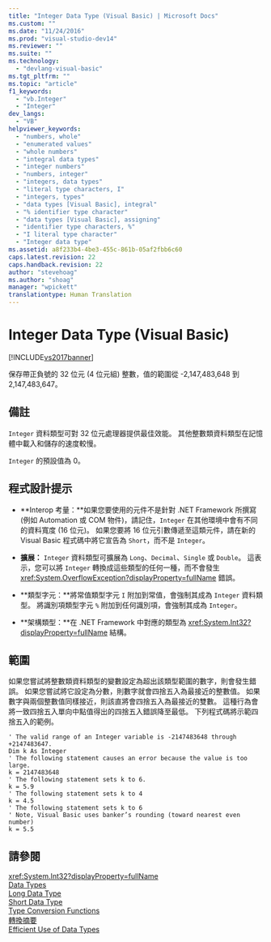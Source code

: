 ```yaml
---
title: "Integer Data Type (Visual Basic) | Microsoft Docs"
ms.custom: ""
ms.date: "11/24/2016"
ms.prod: "visual-studio-dev14"
ms.reviewer: ""
ms.suite: ""
ms.technology: 
  - "devlang-visual-basic"
ms.tgt_pltfrm: ""
ms.topic: "article"
f1_keywords: 
  - "vb.Integer"
  - "Integer"
dev_langs: 
  - "VB"
helpviewer_keywords: 
  - "numbers, whole"
  - "enumerated values"
  - "whole numbers"
  - "integral data types"
  - "integer numbers"
  - "numbers, integer"
  - "integers, data types"
  - "literal type characters, I"
  - "integers, types"
  - "data types [Visual Basic], integral"
  - "% identifier type character"
  - "data types [Visual Basic], assigning"
  - "identifier type characters, %"
  - "I literal type character"
  - "Integer data type"
ms.assetid: a8f233b4-4be3-455c-861b-05af2fbb6c60
caps.latest.revision: 22
caps.handback.revision: 22
author: "stevehoag"
ms.author: "shoag"
manager: "wpickett"
translationtype: Human Translation
---
```

# Integer Data Type (Visual Basic)
[!INCLUDE[vs2017banner](../../../csharp/includes/vs2017banner.md)]

保存帶正負號的 32 位元 \(4 位元組\) 整數，值的範圍從 \-2,147,483,648 到 2,147,483,647。  
  
## 備註  
 `Integer` 資料類型可對 32 位元處理器提供最佳效能。  其他整數類資料類型在記憶體中載入和儲存的速度較慢。  
  
 `Integer` 的預設值為 0。  
  
## 程式設計提示  
  
-   **Interop 考量：**如果您要使用的元件不是針對 .NET Framework 所撰寫 \(例如 Automation 或 COM 物件\)，請記住，`Integer` 在其他環境中會有不同的資料寬度 \(16 位元\)。  如果您要將 16 位元引數傳遞至這類元件，請在新的 Visual Basic 程式碼中將它宣告為 `Short`，而不是 `Integer`。  
  
-   **擴展：** `Integer` 資料類型可擴展為 `Long`、`Decimal`、`Single` 或 `Double`。  這表示，您可以將 `Integer` 轉換成這些類型的任何一種，而不會發生 <xref:System.OverflowException?displayProperty=fullName> 錯誤。  
  
-   **類型字元：**將常值類型字元 `I` 附加到常值，會強制其成為 `Integer` 資料類型。  將識別項類型字元 `%` 附加到任何識別項，會強制其成為 `Integer`。  
  
-   **架構類型：**在 .NET Framework 中對應的類型為 <xref:System.Int32?displayProperty=fullName> 結構。  
  
## 範圍  
 如果您嘗試將整數類資料類型的變數設定為超出該類型範圍的數字，則會發生錯誤。  如果您嘗試將它設定為分數，則數字就會四捨五入為最接近的整數值。  如果數字與兩個整數值同樣接近，則該直將會四捨五入為最接近的雙數。  這種行為會將一致四捨五入單向中點值得出的四捨五入錯誤降至最低。  下列程式碼將示範四捨五入的範例。  
  
```  
' The valid range of an Integer variable is -2147483648 through +2147483647.  
Dim k As Integer  
' The following statement causes an error because the value is too large.  
k = 2147483648  
' The following statement sets k to 6.  
k = 5.9  
' The following statement sets k to 4  
k = 4.5  
' The following statement sets k to 6  
' Note, Visual Basic uses banker’s rounding (toward nearest even number)  
k = 5.5  
```  
  
## 請參閱  
 <xref:System.Int32?displayProperty=fullName>   
 [Data Types](../../../visual-basic/language-reference/data-types/data-type-summary.md)   
 [Long Data Type](../../../visual-basic/language-reference/data-types/long-data-type.md)   
 [Short Data Type](../../../visual-basic/language-reference/data-types/short-data-type.md)   
 [Type Conversion Functions](../../../visual-basic/language-reference/functions/type-conversion-functions.md)   
 [轉換摘要](../../../visual-basic/language-reference/keywords/conversion-summary.md)   
 [Efficient Use of Data Types](../../../visual-basic/programming-guide/language-features/data-types/efficient-use-of-data-types.md)